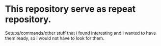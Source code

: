 # This repository serve as repeat repository.
Setups/commands/other stuff that i found interesting and i wanted to have them ready, so i would not have to look for them. 